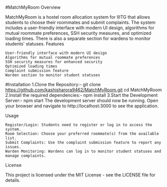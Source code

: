 #MatchMyRoom
Overview

MatchMyRoom is a hostel room allocation system for IIITG that allows students to choose their roommates and submit complaints. The system includes a user-friendly interface with modern UI design, algorithms for mutual roommate preferences, SSH security measures, and optimized loading times. There is also a separate section for wardens to monitor students' statuses.
Features

    User-friendly interface with modern UI design
    Algorithms for mutual roommate preferences
    SSH security measures for enhanced security
    Optimized loading times
    Complaint submission feature
    Warden section to monitor student statuses
    
#Installation
1.Clone the Repository:- git clone https://github.com/kashisharora9462/MatchMyRoom.git
cd MatchMyRoom
2.Install the required dependencies:- npm install
3.Start the Development Server:- npm start
The development server should now be running. Open your browser and navigate to http://localhost:3000 to see the application.

Usage

    Register/Login: Students need to register or log in to access the system.
    Room Selection: Choose your preferred roommate(s) from the available list.
    Submit Complaints: Use the complaint submission feature to report any issues.
    Warden Monitoring: Wardens can log in to monitor student statuses and manage complaints.

License

This project is licensed under the MIT License - see the LICENSE file for details.    
